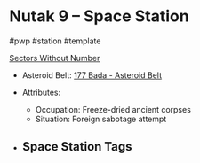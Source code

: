 # Nutak 9 &ndash; Space Station

#pwp #station #template 

[Sectors Without Number]()

- Asteroid Belt: [177 Bada - Asteroid Belt]()

- Attributes:
   -   Occupation: Freeze-dried ancient corpses
   -   Situation: Foreign sabotage attempt

- Space Station Tags
	-  
